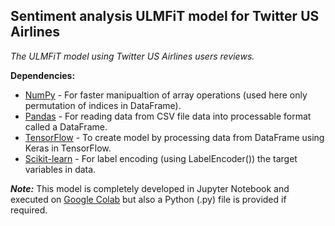 ## Sentiment analysis ULMFiT model for Twitter US Airlines

*The ULMFiT model using Twitter US Airlines users reviews.*

**Dependencies:**
- [NumPy](https://www.numpy.org/) - For faster manipualtion of array operations (used here only permutation of indices in DataFrame).
- [Pandas](https://pandas.pydata.org/) - For reading data from CSV file data into processable format called a DataFrame.
- [TensorFlow](https://www.tensorflow.org/) - To create model by processing data from DataFrame using Keras in TensorFlow.
- [Scikit-learn](https://scikit-learn.org/stable) - For label encoding (using LabelEncoder()) the target variables in data.

***Note:*** This model is completely developed in Jupyter Notebook and executed on [Google Colab](https://colab.research.google.com/) but also a Python (.py) file is provided if required.
